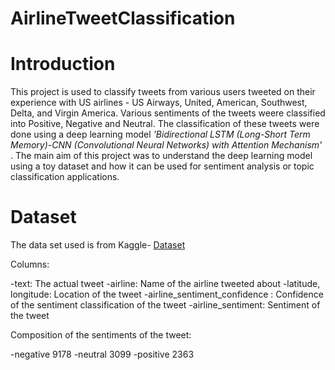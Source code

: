 # AirlineTweetClassification

# Introduction
This project is used to classify tweets from various users tweeted on their experience with US airlines - US Airways, United, American, Southwest, Delta, and Virgin America. Various sentiments of the tweets weere classified into Positive, Negative and Neutral. The classification of these tweets were done using a deep learning model _'Bidirectional LSTM (Long-Short Term Memory)-CNN (Convolutional Neural Networks) with Attention Mechanism'_ . The main aim of this project was to understand the deep learning model using a toy dataset and how it can be used for sentiment analysis or topic classification applications.

# Dataset
The data set used is from Kaggle- [Dataset]<br>

Columns:



-text: The actual tweet
-airline: Name of the airline tweeted about
-latitude, longitude: Location of the tweet
-airline_sentiment_confidence : Confidence of the sentiment classification of the tweet
-airline_sentiment: Sentiment of the tweet




Composition of the sentiments of the tweet:



-negative    9178
-neutral     3099
-positive    2363


[Dataset]: https://www.kaggle.com/crowdflower/twitter-airline-sentiment
